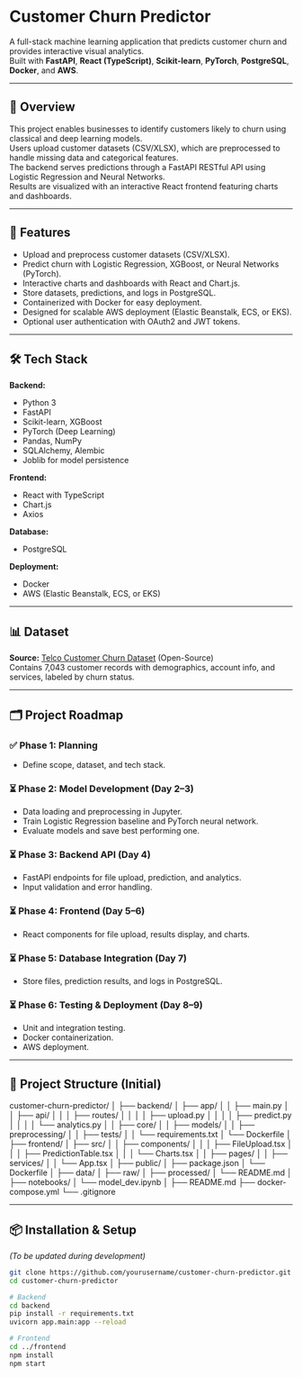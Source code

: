 # Customer Churn Predictor

A full-stack machine learning application that predicts customer churn and provides interactive visual analytics.  
Built with **FastAPI**, **React (TypeScript)**, **Scikit-learn**, **PyTorch**, **PostgreSQL**, **Docker**, and **AWS**.

---

## 📌 Overview

This project enables businesses to identify customers likely to churn using classical and deep learning models.  
Users upload customer datasets (CSV/XLSX), which are preprocessed to handle missing data and categorical features.  
The backend serves predictions through a FastAPI RESTful API using Logistic Regression and Neural Networks.  
Results are visualized with an interactive React frontend featuring charts and dashboards.

---

## 🚀 Features

- Upload and preprocess customer datasets (CSV/XLSX).  
- Predict churn with Logistic Regression, XGBoost, or Neural Networks (PyTorch).  
- Interactive charts and dashboards with React and Chart.js.  
- Store datasets, predictions, and logs in PostgreSQL.  
- Containerized with Docker for easy deployment.  
- Designed for scalable AWS deployment (Elastic Beanstalk, ECS, or EKS).  
- Optional user authentication with OAuth2 and JWT tokens.

---

## 🛠 Tech Stack

**Backend:**  
- Python 3  
- FastAPI  
- Scikit-learn, XGBoost  
- PyTorch (Deep Learning)  
- Pandas, NumPy  
- SQLAlchemy, Alembic  
- Joblib for model persistence

**Frontend:**  
- React with TypeScript  
- Chart.js  
- Axios

**Database:**  
- PostgreSQL

**Deployment:**  
- Docker  
- AWS (Elastic Beanstalk, ECS, or EKS)

---

## 📊 Dataset

**Source:** [Telco Customer Churn Dataset](https://www.kaggle.com/datasets/blastchar/telco-customer-churn) (Open-Source)  
Contains 7,043 customer records with demographics, account info, and services, labeled by churn status.

---

## 🗂 Project Roadmap

### ✅ Phase 1: Planning  
- Define scope, dataset, and tech stack.

### ⏳ Phase 2: Model Development (Day 2–3)  
- Data loading and preprocessing in Jupyter.  
- Train Logistic Regression baseline and PyTorch neural network.  
- Evaluate models and save best performing one.

### ⏳ Phase 3: Backend API (Day 4)  
- FastAPI endpoints for file upload, prediction, and analytics.  
- Input validation and error handling.

### ⏳ Phase 4: Frontend (Day 5–6)  
- React components for file upload, results display, and charts.

### ⏳ Phase 5: Database Integration (Day 7)  
- Store files, prediction results, and logs in PostgreSQL.

### ⏳ Phase 6: Testing & Deployment (Day 8–9)  
- Unit and integration testing.  
- Docker containerization.  
- AWS deployment.

---

## 📁 Project Structure (Initial)

customer-churn-predictor/
│
├── backend/
│ ├── app/
│ │ ├── main.py
│ │ ├── api/
│ │ │ ├── routes/
│ │ │ │ ├── upload.py
│ │ │ │ ├── predict.py
│ │ │ │ └── analytics.py
│ │ ├── core/
│ │ ├── models/
│ │ ├── preprocessing/
│ │ ├── tests/
│ │ └── requirements.txt
│ └── Dockerfile
│
├── frontend/
│ ├── src/
│ │ ├── components/
│ │ │ ├── FileUpload.tsx
│ │ │ ├── PredictionTable.tsx
│ │ │ └── Charts.tsx
│ │ ├── pages/
│ │ ├── services/
│ │ └── App.tsx
│ ├── public/
│ ├── package.json
│ └── Dockerfile
│
├── data/
│ ├── raw/
│ ├── processed/
│ └── README.md
│
├── notebooks/
│ └── model_dev.ipynb
│
├── README.md
├── docker-compose.yml
└── .gitignore

---

## 📦 Installation & Setup

*(To be updated during development)*

```bash
git clone https://github.com/yourusername/customer-churn-predictor.git
cd customer-churn-predictor

# Backend
cd backend
pip install -r requirements.txt
uvicorn app.main:app --reload

# Frontend
cd ../frontend
npm install
npm start


